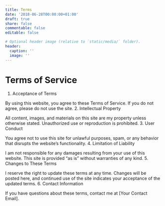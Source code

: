```yaml
---
title: Terms
date: '2018-06-28T00:00:00+01:00'
draft: true
share: false
commentable: false
editable: false

# Optional header image (relative to `static/media/` folder).
header:
  caption: ''
  image: ''
---
```


# Terms of Service

1. Acceptance of Terms

By using this website, you agree to these Terms of Service. If you do not agree, please do not use the site.
2. Intellectual Property

All content, images, and materials on this site are my property unless otherwise stated. Unauthorized use or reproduction is prohibited.
3. User Conduct

You agree not to use this site for unlawful purposes, spam, or any behavior that disrupts the website’s functionality.
4. Limitation of Liability

I am not responsible for any damages resulting from your use of this website. This site is provided “as is” without warranties of any kind.
5. Changes to These Terms

I reserve the right to update these terms at any time. Changes will be posted here, and continued use of the site indicates your acceptance of the updated terms.
6. Contact Information

If you have questions about these terms, contact me at [Your Contact Email].
